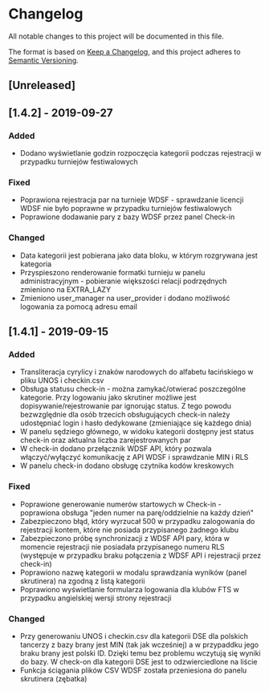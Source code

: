 # Changelog
All notable changes to this project will be documented in this file.

The format is based on [Keep a Changelog](https://keepachangelog.com/en/1.0.0/),
and this project adheres to [Semantic Versioning](https://semver.org/spec/v2.0.0.html).

## [Unreleased]

## [1.4.2] - 2019-09-27
### Added
- Dodano wyświetlanie godzin rozpoczęcia kategorii podczas rejestracji w przypadku turniejów festiwalowych

### Fixed
- Poprawiona rejestracja par na turnieje WDSF - sprawdzanie licencji WDSF nie było poprawne w przypadku turniejów festiwalowych
- Poprawione dodawanie pary z bazy WDSF przez panel Check-in

### Changed
- Data kategorii jest pobierana jako data bloku, w którym rozgrywana jest kategoria
- Przyspieszono renderowanie formatki turnieju w panelu administracyjnym - pobieranie większości relacji podrzędnych zmieniono na EXTRA_LAZY
- Zmieniono user_manager na user_provider i dodano możliwość logowania za pomocą adresu email

## [1.4.1] - 2019-09-15
### Added
- Transliteracja cyrylicy i znaków narodowych do alfabetu łacińskiego w pliku UNOS i checkin.csv
- Obsługa statusu check-in - można zamykać/otwierać poszczególne kategorie. Przy logowaniu jako skrutiner możliwe jest dopisywanie/rejestrowanie par ignorując status. Z tego powodu bezwzględnie dla osób trzecich obsługujących check-in należy udostępniać login i hasło dedykowane (zmieniające się każdego dnia)
- W panelu sędziego głównego, w widoku kategorii dostępny jest status check-in oraz aktualna liczba zarejestrowanych par
- W check-in dodano przełącznik WDSF API, który pozwala włączyć/wyłączyć komunikację z API WDSF i sprawdzanie MIN i RLS
- W panelu check-in dodano obsługę czytnika kodów kreskowych

### Fixed
- Poprawione generowanie numerów startowych w Check-in - poprawiona obsługa "jeden numer na parę/oddzielnie na każdy dzień"
- Zabezpieczono błąd, który wyrzucał 500 w przypadku zalogowania do rejestracji kontem, które nie posiada przypisanego żadnego klubu
- Zabezpieczono próbę synchronizacji z WDSF API pary, która w momencie rejestracji nie posiadała przypisanego numeru RLS (występuje w przypadku braku połączenia z WDSF API i rejestracji przez check-in)
- Poprawiono nazwę kategorii w modalu sprawdzania wyników (panel skrutinera) na zgodną z listą kategorii
- Poprawiono wyświetlanie formularza logowania dla klubów FTS w przypadku angielskiej wersji strony rejestracji

### Changed
- Przy generowaniu UNOS i checkin.csv dla kategorii DSE dla polskich tancerzy z bazy brany jest MIN (tak jak wcześniej) a w przypaddku jego braku brany jest polski ID. Dzięki temu bez problemu wczytują się wyniki do bazy. W check-on dla kategorii DSE jest to odzwierciedlone na liście
- Funkcja ściągania plików CSV WDSF została przeniesiona do panelu skrutinera (zębatka)
